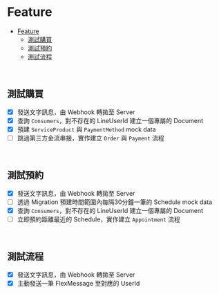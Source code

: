 # Feature

- [Feature](#feature)
  - [測試購買](#測試購買)
  - [測試預約](#測試預約)
  - [測試流程](#測試流程)

<br>

## 測試購買

- [x] 發送文字訊息，由 Webhook 轉拋至 Server
- [x] 查詢 `Consumers`，對不存在的 LineUserId 建立一個專屬的 Document
- [x] 預建 `ServiceProduct` 與 `PaymentMethod` mock data
- [ ] 跳過第三方金流串接，實作建立 `Order` 與 `Payment` 流程

<br>

## 測試預約

- [x] 發送文字訊息，由 Webhook 轉拋至 Server
- [ ] 透過 Migration 預建時間範圍內每隔30分鐘一筆的 Schedule mock data
- [x] 查詢 `Consumers`，對不存在的 LineUserId 建立一個專屬的 Document
- [ ] 立即預約距離最近的 Schedule，實作建立 `Appointment` 流程

<br>

## 測試流程

- [x] 發送文字訊息，由 Webhook 轉拋至 Server
- [x] 主動發送一筆 FlexMessage 至對應的 UserId